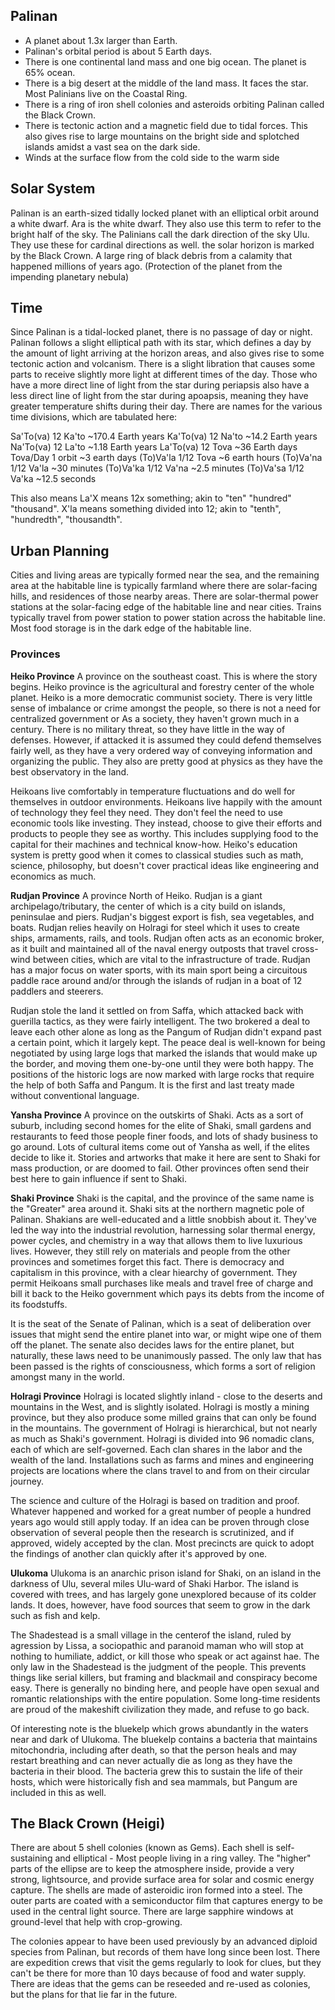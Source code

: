 
## Palinan
- A planet about 1.3x larger than Earth.
- Palinan's orbital period is about 5 Earth days.
- There is one continental land mass and one big ocean. The planet is 65% ocean.
- There is a big desert at the middle of the land mass. It faces the star. Most Palinians live on the Coastal Ring.
- There is a ring of iron shell colonies and asteroids orbiting Palinan called the Black Crown.
- There is tectonic action and a magnetic field due to tidal forces. This also gives rise to large mountains on the bright side and splotched islands amidst a vast sea on the dark side.
- Winds at the surface flow from the cold side to the warm side



## Solar System

Palinan is an earth-sized tidally locked planet with an elliptical orbit around a white dwarf.
Ara is the white dwarf. They also use this term to refer to the bright half of the sky.
The Palinians call the dark direction of the sky Ulu. They use these for cardinal directions as well.
the solar horizon is marked by the Black Crown. A large ring of black debris from a calamity that happened millions of years ago. (Protection of the planet from the impending planetary nebula)


## Time

Since Palinan is a tidal-locked planet, there is no passage of day or night. Palinan follows a slight elliptical path with its star, which defines a day by the amount of light arriving at the horizon areas, and also gives rise to some tectonic action and volcanism. There is a slight libration that causes some parts to receive slightly more light at different times of the day. Those who have a more direct line of light from the star during periapsis also have a less direct line of light from the star during apoapsis, meaning they have greater temperature shifts during their day.
There are names for the various time divisions, which are tabulated here:

Sa'To(va)   12 Ka'to      ~170.4 Earth years
Ka'To(va)   12 Na'to      ~14.2 Earth years
Na'To(va)   12 La'to      ~1.18 Earth years
La'To(va)   12 Tova       ~36 Earth days
Tova/Day    1 orbit       ~3 earth days
(To)Va'la   1/12 Tova     ~6 earth hours
(To)Va'na   1/12 Va'la    ~30 minutes
(To)Va'ka   1/12 Va'na    ~2.5 minutes
(To)Va'sa   1/12 Va'ka    ~12.5 seconds

This also means La'X means 12x something; akin to "ten" "hundred" "thousand".
X'la means something divided into 12; akin to "tenth", "hundredth", "thousandth".




## Urban Planning

Cities and living areas are typically formed near the sea, and the remaining area at the habitable line is typically farmland where there are solar-facing hills, and residences of those nearby areas. There are solar-thermal power stations at the solar-facing edge of the habitable line and near cities. Trains typically travel from power station to power station across the habitable line. Most food storage is in the dark edge of the habitable line.



### Provinces

**Heiko Province**
A province on the southeast coast. This is where the story begins.
Heiko province is the agricultural and forestry center of the whole planet. Heiko is a more democratic communist society. There is very little sense of imbalance or crime amongst the people, so there is not a need for centralized government or  As a society, they haven't grown much in a century. There is no military threat, so they have little in the way of defenses. However, if attacked it is assumed they could defend themselves fairly well, as they have a very ordered way of conveying information and organizing the public. They also are pretty good at physics as they have the best observatory in the land.

Heikoans live comfortably in temperature fluctuations and do well for themselves in outdoor environments. Heikoans live happily with the amount of technology they feel they need. They don't feel the need to use economic tools like investing. They instead, choose to give their efforts and products to people they see as worthy. This includes supplying food to the capital for their machines and technical know-how. Heiko's education system is pretty good when it comes to classical studies such as math, science, philosophy, but doesn't cover practical ideas like engineering and economics as much.

**Rudjan Province**
A province North of Heiko. Rudjan is a giant archipelago/tributary, the center of which is a city build on islands, peninsulae and piers. Rudjan's biggest export is fish, sea vegetables, and boats. Rudjan relies heavily on Holragi for steel which it uses to create ships, armaments, rails, and tools. Rudjan often acts as an economic broker, as it built and maintained all of the naval energy outposts that travel cross-wind between cities, which are vital to the infrastructure of trade. Rudjan has a major focus on water sports, with its main sport being a circuitous paddle race around and/or through the islands of rudjan in a boat of 12 paddlers and steerers.

Rudjan stole the land it settled on from Saffa, which attacked back with guerilla tactics, as they were fairly intelligent. The two brokered a deal to leave each other alone as long as the Pangum of Rudjan didn't expand past a certain point, which it largely kept. The peace deal is well-known for being negotiated by using large logs that marked the islands that would make up the border, and moving them one-by-one until they were both happy. The positions of the historic logs are now marked with large rocks that require the help of both Saffa and Pangum. It is the first and last treaty made without conventional language.

**Yansha Province**
A province on the outskirts of Shaki. Acts as a sort of suburb, including second homes for the elite of Shaki, small gardens and restaurants to feed those people finer foods, and lots of shady business to go around. Lots of cultural items come out of Yansha as well, if the elites decide to like it. Stories and artworks that make it here are sent to Shaki for mass production, or are doomed to fail. Other provinces often send their best here to gain influence if sent to Shaki.

**Shaki Province**
Shaki is the capital, and the province of the same name is the "Greater" area around it. Shaki sits at the northern magnetic pole of Palinan. Shakians are well-educated and a little snobbish about it. They've led the way into the industrial revolution, harnessing solar thermal energy, power cycles, and chemistry in a way that allows them to live luxurious lives. However, they still rely on materials and people from the other provinces and sometimes forget this fact. There is democracy and capitalism in this province, with a clear hiearchy of government. They permit Heikoans small purchases like meals and travel free of charge and bill it back to the Heiko government which pays its debts from the income of its foodstuffs. 

It is the seat of the Senate of Palinan, which is a seat of deliberation over issues that might send the entire planet into war, or might wipe one of them off the planet. The senate also decides laws for the entire planet, but naturally, these laws need to be unanimously passed. The only law that has been passed is the rights of consciousness, which forms a sort of religion amongst many in the world.

**Holragi Province**
Holragi is located slightly inland - close to the deserts and mountains in the West, and is slightly isolated. Holragi is mostly a mining province, but they also produce some milled grains that can only be found in the mountains. The government of Holragi is hierarchical, but not nearly as much as Shaki's government. Holragi is divided into 96 nomadic clans, each of which are self-governed. Each clan shares in the labor and the wealth of the land. Installations such as farms and mines and engineering projects are locations where the clans travel to and from on their circular journey.

The science and culture of the Holragi is based on tradition and proof. Whatever happened and worked for a great number of people a hundred years ago would still apply today. If an idea can be proven through close observation of several people then the research is scrutinized, and if approved, widely accepted by the clan. Most precincts are quick to adopt the findings of another clan quickly after it's approved by one.

**Ulukoma**
Ulukoma is an anarchic prison island for Shaki, on an island in the darkness of Ulu, several miles Ulu-ward of Shaki Harbor. The island is covered with trees, and has largely gone unexplored because of its colder lands. It does, however, have food sources that seem to grow in the dark such as fish and kelp.

The Shadestead is a small village in the centerof the island, ruled by agression by Lissa, a sociopathic and paranoid maman who will stop at nothing to humiliate, addict, or kill those who speak or act against hae. The only law in the Shadestead is the judgment of the people. This prevents things like serial killers, but framing and blackmail and conspiracy become easy. There is generally no binding here, and people have open sexual and romantic relationships with the entire population. Some long-time residents are proud of the makeshift civilization they made, and refuse to go back.

Of interesting note is the bluekelp which grows abundantly in the waters near and dark of Ulukoma. The bluekelp contains a bacteria that maintains mitochondria, including after death, so that the person heals and may restart breathing and can never actually die as long as they have the bacteria in their blood. The bacteria grew this to sustain the life of their hosts, which were historically fish and sea mammals, but Pangum are included in this as well.

<!--
A province on the Northwestern coast made of a tribal people that use only simple technology. Each person, man, woman, or nyman is trained to be a warrior as children. The tribal customs are law for Halpians. Defying it is a personal conflict and most Halpians believe the person would defy it for a reason, and do not ask or judge what the reason is. The tribes are generational, being created solely for small groups of adults to mate and raise children. The children will journey to find another group when they are of age. There is no idea of a single spouse for a lifetime. The tribe senses a strong friendship and sexual bond amongst all its members.
-->


## The Black Crown (Heigi)

There are about 5 shell colonies (known as Gems). Each shell is self-sustaining and elliptical - Most people living in a ring valley. The "higher" parts of the ellipse are to keep the atmosphere inside, provide a very strong, lightsource, and provide surface area for solar and cosmic energy capture. The shells are made of asteroidic iron formed into a steel. The outer parts are coated with a semiconductor film that captures energy to be used in the central light source. There are large sapphire windows at ground-level that help with crop-growing.

The colonies appear to have been used previously by an advanced diploid species from Palinan, but records of them have long since been lost. There are expedition crews that visit the gems regularly to look for clues, but they can't be there for more than 10 days because of food and water supply. There are ideas that the gems can be reseeded and re-used as colonies, but the plans for that lie far in the future.
